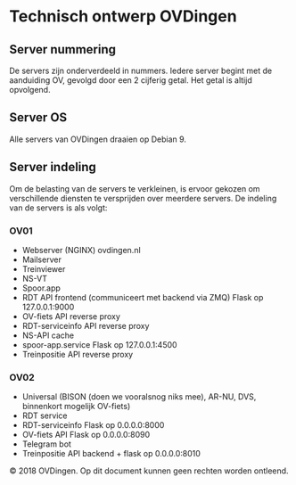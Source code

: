 # Technisch ontwerp OVDingen

## Server nummering
De servers zijn onderverdeeld in nummers. Iedere server begint met de aanduiding OV, gevolgd door een 2 cijferig getal. Het getal is altijd opvolgend.

## Server OS
Alle servers van OVDingen draaien op Debian 9.

## Server indeling
Om de belasting van de servers te verkleinen, is ervoor gekozen om verschillende diensten te versprijden over meerdere servers. De indeling van de servers is als volgt:

### OV01

* Webserver (NGINX) ovdingen.nl
* Mailserver
* Treinviewer
* NS-VT
* Spoor.app
* RDT API frontend (communiceert met backend via ZMQ) Flask op 127.0.0.1:9000
* OV-fiets API reverse proxy
* RDT-serviceinfo API reverse proxy
* NS-API cache
* spoor-app.service Flask op 127.0.0.1:4500
* Treinpositie API reverse proxy

### OV02

* Universal (BISON (doen we vooralsnog niks mee), AR-NU, DVS, binnenkort mogelijk OV-fiets)
* RDT service
* RDT-serviceinfo Flask op 0.0.0.0:8000
* OV-fiets API Flask op 0.0.0.0:8090
* Telegram bot
* Treinpositie API backend + flask op 0.0.0.0:8010

&copy; 2018 OVDingen. Op dit document kunnen geen rechten worden ontleend.
